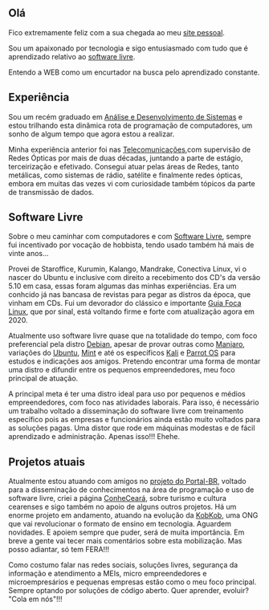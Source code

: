## Olá

Fico extremamente feliz com a sua chegada ao meu [site pessoal](https://marcioamarildo.github.io). 

Sou um apaixonado por tecnologia e sigo entusiasmado com tudo que é aprendizado relativo ao [software livre](https://www.gnu.org). 

Entendo a WEB como um encurtador na busca pelo aprendizado constante.

## Experiência

Sou um recém graduado em [Análise e Desenvolvimento de Sistemas](https://www.unicarioca.edu.br/cursos/graduacao/analise-e-desenvolvimento-de-sistemas) e estou trilhando esta dinâmica rota de programação de computadores, um sonho de algum tempo que agora estou a realizar. 

Minha experiência anterior foi nas [Telecomunicações](https://pt.wikipedia.org/wiki/Oi_(empresa)),com supervisão de Redes Ópticas por mais de duas décadas, juntando a parte de estágio, terceirização e efetivado. Consegui atuar pelas áreas de Redes, tanto metálicas, como sistemas de rádio, satélite e finalmente redes ópticas, embora em muitas das vezes vi com curiosidade também tópicos da parte de transmissão de dados. 

## Software Livre

Sobre o meu caminhar com computadores e com [Software Livre](http://www.gnu.org/), sempre fui incentivado por vocação de hobbista, tendo usado também há mais de vinte anos... 

Provei de Staroffice, Kurumin, Kalango, Mandrake, Conectiva Linux, vi o nascer do Ubuntu e inclusive com direito a recebimento dos CD's da versão 5.10 em casa, essas foram algumas das minhas experiências. Era um conhcido já nas bancasa de revistas para pegar as distros da época, que vinham em CDs. Fui um devorador do clássico e importante [Guia Foca Linux](https://guiafoca.org/), que por sinal, está voltando firme e forte com atualização agora em 2020.

Atualmente uso software livre quase que na totalidade do tempo, com foco preferencial pela distro [Debian](http://debian.org), apesar de provar outras como [Manjaro](https://manjaro.org), variações do [Ubuntu](https://ubuntu.com/), [Mint](https://linuxmint.com) e até os específicos [Kali](https://www.kali.org/) e [Parrot OS](https://www.parrotlinux.org/) para estudos e indicações aos amigos. Pretendo encontrar uma forma de montar uma distro e difundir entre os pequenos empreendedores, meu foco principal de atuação.

A principal meta é ter uma distro ideal para uso por pequenos e médios empreendedores, com foco nas atividades laborais. Para isso, é necessário um trabalho voltado a disseminação do software livre com treinamento específico pois as empresas e funcionários ainda estão muito voltados para as soluções pagas. Uma distor que rode em máquinas modestas e de fácil aprendizado e administração. Apenas isso!!! Ehehe.

## Projetos atuais

Atualmente estou atuando com amigos no [projeto do Portal-BR](http://portal-br.com/), voltado para a disseminação de conhecimentos na área de programação e uso de software livre, criei a página [ConheCeará](https://fb.com/conheceara), sobre turismo e cultura cearenses e sigo também no apoio de alguns outros projetos. Há um enorme projeto em andamento, atuando na evolução da [KobKob](http://kobkob.org), uma ONG que vai revolucionar o formato de ensino em tecnologia. Aguardem novidades. E apoiem sempre que puder, será de muita importância. Em breve a gente vai tecer mais comentários sobre esta mobilização. Mas posso adiantar, só tem FERA!!!

Como costumo falar nas redes sociais, soluções livres, segurança da informação e atendimento a MEIs, micro empreendedores e microempresários e pequenas empresas estão como o meu foco principal. Sempre optando por soluções de código aberto. Quer aprender, evoluir? "Cola em nós"!!!


